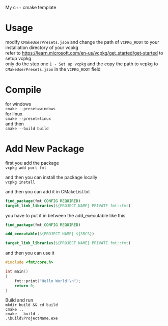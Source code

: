 My c++ cmake template

# Usage
modify `CMakeUserPresets.json` and change the path of `VCPKG_ROOT` to your installation directory of your vcpkg<br>
refer to https://learn.microsoft.com/en-us/vcpkg/get_started/get-started to setup vcpkg<br>
only do the step one `1 - Set up vcpkg` and the copy the path to vcpkg to `CMakeUserPresets.json` in the `VCPKG_ROOT` field

# Compile
for windows<br>
`cmake --preset=windows`<br>
for linux<br>
`cmake --preset=linux`<br>
and then<br>
`cmake --build build`

# Add New Package
first you add the package<br>
`vcpkg add port fmt`

and then you can install the package locally<br>
`vcpkg install`

and then you can add it in CMakeList.txt
```cmake
find_package(fmt CONFIG REQUIRED)
target_link_libraries(${PROJECT_NAME} PRIVATE fmt::fmt)
```

you have to put it in between the add_executable like this
```cmake
find_package(fmt CONFIG REQUIRED)

add_executable(${PROJECT_NAME} ${SRCS})

target_link_libraries(${PROJECT_NAME} PRIVATE fmt::fmt)
```

and then you can use it
```cpp
#include <fmt/core.h>

int main()
{
    fmt::print("Hello World!\n");
    return 0;
}
```

Build and run<br>
`mkdir build && cd build`<br>
`cmake ..`<br>
`cmake --build .`<br>
`.\build\ProjectName.exe`